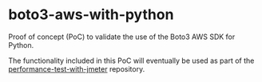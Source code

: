 # boto3-aws-with-python
Proof of concept (PoC) to validate the use of the Boto3 AWS SDK for Python.

The functionality included in this PoC will eventually be used as part of the [performance-test-with-jmeter](https://github.com/jmodeorain14/performance-test-jmeter-terraform) repository.
